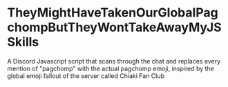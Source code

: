 # TheyMightHaveTakenOurGlobalPagchompButTheyWontTakeAwayMyJSSkills
A Discord Javascript script that scans through the chat and replaces every mention of "pagchomp" with the actual pagchomp emoji, inspired by the global emoji fallout of the server called Chiaki Fan Club
